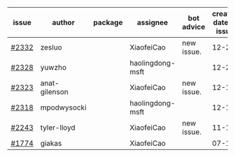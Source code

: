 | issue | author | package | assignee | bot advice | created date of issue | target release date | date from target |
| ------ | ------ | ------ | ------ | ------ | ------ | ------ | :-----: |
| [#2332](https://github.com/Azure/sdk-release-request/issues/2332) | zesluo |  | XiaofeiCao | new issue. | 12-23 | 01-07 |  |
| [#2328](https://github.com/Azure/sdk-release-request/issues/2328) | yuwzho |  | haolingdong-msft |  | 12-22 | 01-17 |  |
| [#2323](https://github.com/Azure/sdk-release-request/issues/2323) | anat-gilenson |  | XiaofeiCao | new issue. | 12-19 | 01-03 |  |
| [#2318](https://github.com/Azure/sdk-release-request/issues/2318) | mpodwysocki |  | haolingdong-msft |  | 12-17 | 01-03 |  |
| [#2243](https://github.com/Azure/sdk-release-request/issues/2243) | tyler-lloyd |  | XiaofeiCao | new issue. | 11-19 | 11-29 |  |
| [#1774](https://github.com/Azure/sdk-release-request/issues/1774) | giakas |  | XiaofeiCao |  | 07-14 | 07-19 |  |
